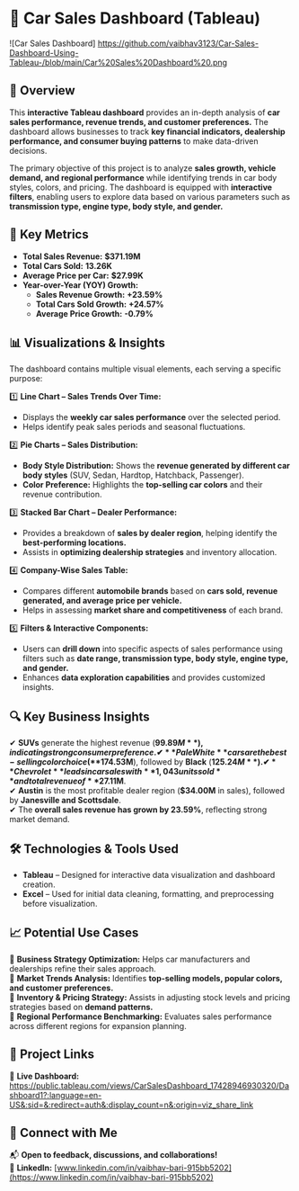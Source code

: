 # 🚗 Car Sales Dashboard (Tableau)  
![Car Sales Dashboard] https://github.com/vaibhav3123/Car-Sales-Dashboard-Using-Tableau-/blob/main/Car%20Sales%20Dashboard%20.png 

## 📌 Overview  
This **interactive Tableau dashboard** provides an in-depth analysis of **car sales performance, revenue trends, and customer preferences.** The dashboard allows businesses to track **key financial indicators, dealership performance, and consumer buying patterns** to make data-driven decisions.  

The primary objective of this project is to analyze **sales growth, vehicle demand, and regional performance** while identifying trends in car body styles, colors, and pricing. The dashboard is equipped with **interactive filters**, enabling users to explore data based on various parameters such as **transmission type, engine type, body style, and gender.**  

## 🚀 Key Metrics  
- **Total Sales Revenue:** **$371.19M**  
- **Total Cars Sold:** **13.26K**  
- **Average Price per Car:** **$27.99K**  
- **Year-over-Year (YOY) Growth:**  
  - **Sales Revenue Growth:** **+23.59%**  
  - **Total Cars Sold Growth:** **+24.57%**  
  - **Average Price Growth:** **-0.79%**  

## 📊 Visualizations & Insights  
The dashboard contains multiple visual elements, each serving a specific purpose:  

1️⃣ **Line Chart – Sales Trends Over Time:**  
   - Displays the **weekly car sales performance** over the selected period.  
   - Helps identify peak sales periods and seasonal fluctuations.  

2️⃣ **Pie Charts – Sales Distribution:**  
   - **Body Style Distribution:** Shows the **revenue generated by different car body styles** (SUV, Sedan, Hardtop, Hatchback, Passenger).  
   - **Color Preference:** Highlights the **top-selling car colors** and their revenue contribution.  

3️⃣ **Stacked Bar Chart – Dealer Performance:**  
   - Provides a breakdown of **sales by dealer region**, helping identify the **best-performing locations.**  
   - Assists in **optimizing dealership strategies** and inventory allocation.  

4️⃣ **Company-Wise Sales Table:**  
   - Compares different **automobile brands** based on **cars sold, revenue generated, and average price per vehicle.**  
   - Helps in assessing **market share and competitiveness** of each brand.  

5️⃣ **Filters & Interactive Components:**  
   - Users can **drill down** into specific aspects of sales performance using filters such as **date range, transmission type, body style, engine type, and gender.**  
   - Enhances **data exploration capabilities** and provides customized insights.  

## 🔍 Key Business Insights  
✔ **SUVs** generate the highest revenue (**$99.89M**), indicating strong consumer preference.  
✔ **Pale White** cars are the best-selling color choice (**$174.53M**), followed by **Black** (**$125.24M**).  
✔ **Chevrolet** leads in car sales with **1,043 units sold** and total revenue of **$27.11M**.  
✔ **Austin** is the most profitable dealer region (**$34.00M** in sales), followed by **Janesville and Scottsdale**.  
✔ The **overall sales revenue has grown by 23.59%**, reflecting strong market demand.  

## 🛠️ Technologies & Tools Used  
- **Tableau** – Designed for interactive data visualization and dashboard creation.  
- **Excel** – Used for initial data cleaning, formatting, and preprocessing before visualization.  

## 📈 Potential Use Cases  
🔹 **Business Strategy Optimization:** Helps car manufacturers and dealerships refine their sales approach.  
🔹 **Market Trends Analysis:** Identifies **top-selling models, popular colors, and customer preferences.**  
🔹 **Inventory & Pricing Strategy:** Assists in adjusting stock levels and pricing strategies based on **demand patterns.**  
🔹 **Regional Performance Benchmarking:** Evaluates sales performance across different regions for expansion planning.  

## 🔗 Project Links  
🔹 **Live Dashboard:** https://public.tableau.com/views/CarSalesDashboard_17428946930320/Dashboard1?:language=en-US&:sid=&:redirect=auth&:display_count=n&:origin=viz_share_link

## 🤝 Connect with Me  
📬 **Open to feedback, discussions, and collaborations!**  
💼 **LinkedIn:** [www.linkedin.com/in/vaibhav-bari-915bb5202](https://www.linkedin.com/in/vaibhav-bari-915bb5202)  

